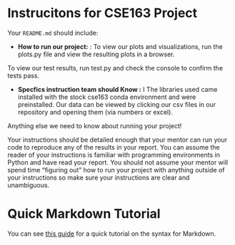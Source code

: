 # Instrucitons for CSE163 Project

Your `README.md` should include:

- **How to run our project:** : 
To view our plots and visualizations, run the plots.py file and view the resulting plots in a browser.

To view our test results, run test.py and check the console to confirm the tests pass.


- **Specfics instruction team should Know :** I
The libraries used came installed with the stock cse163 conda environment and were preinstalled. Our data can be viewed by clicking our csv files in our repository and opening them (via numbers or excel).

 Anything else we need to know about running your project!
 
 Your instructions should be detailed enough that your mentor can run your code to reproduce any of the results in your report. You can assume the reader of your instructions is familiar with programming environments in Python and have read your report. You should not assume your mentor will spend time “figuring out” how to run your project with anything outside of your instructions so make sure your instructions are clear and unambiguous.

# Quick Markdown Tutorial
You can see [this guide](https://guides.github.com/features/mastering-markdown/)
for a quick tutorial on the syntax for Markdown.